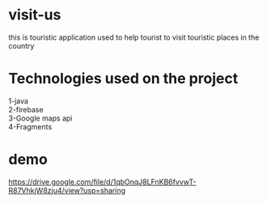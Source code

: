 # visit-us
this is touristic application used to help tourist to visit touristic places in the country 
# Technologies used on the project
1-java\
2-firebase\
3-Google maps api\
4-Fragments
# demo
https://drive.google.com/file/d/1qbOnqJ8LFnKB6fvvwT-R87VhkjW8zju4/view?usp=sharing
